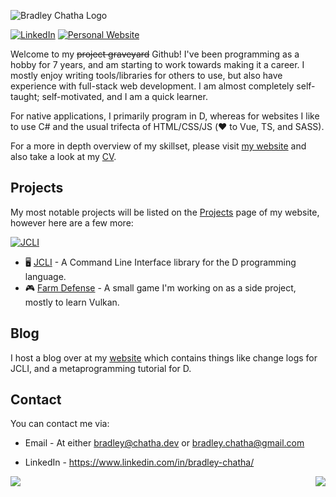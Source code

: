 ![Bradley Chatha Logo](https://imgur.com/SI6m5hw.png)

[![LinkedIn](https://content.linkedin.com/content/dam/me/business/en-us/amp/brand-site/v2/bg/LI-Bug.svg.original.svg)](https://www.linkedin.com/in/bradley-chatha/)
[![Personal Website](https://i.imgur.com/TnstTii.png])](https://bradley.chatha.dev/?pk_campaign=github&pk_kwd=icon)

Welcome to my ~~project graveyard~~ Github! I've been programming as a hobby for 7 years, and am starting to work towards making it a career. I mostly enjoy writing tools/libraries for others to use, but also have experience with full-stack web development. I am almost completely self-taught; self-motivated, and I am a quick learner.

For native applications, I primarily program in D, whereas for websites I like to use C# and the usual trifecta of HTML/CSS/JS (❤️ to Vue, TS, and SASS).

For a more in depth overview of my skillset, please visit [my website](https://bradley.chatha.dev/?pk_campaign=github&pk_kwd=skillset) and also take a look at my [CV](https://github.com/BradleyChatha/CV/blob/master/build/cv_generic_modern.pdf).

## Projects

My most notable projects will be listed on the [Projects](https://bradley.chatha.dev/Projects) page of my website, however here are a few more:

[![JCLI](https://github-readme-stats.vercel.app/api/pin/?username=BradleyChatha&repo=jcli)](https://github.com/anuraghazra/github-readme-stats)

* 🖥️ [JCLI](https://github.com/SealabJaster/jcli/tree/master/source/jaster/cli) - A Command Line Interface library for the D programming language.
* 🎮 [Farm Defense](https://github.com/BradleyChatha/farm_defense) - A small game I'm working on as a side project, mostly to learn Vulkan.

## Blog

I host a blog over at my [website](https://bradley.chatha.dev/Blog?pk_campaign=github&pk_kwd=direct) which contains things like change logs for JCLI, and a metaprogramming tutorial for D.

## Contact

You can contact me via:

* Email - At either [bradley@chatha.dev](mailto:bradley@chatha.dev) or [bradley.chatha@gmail.com](mailto:bradley.chatha@gmail.com)

* LinkedIn - https://www.linkedin.com/in/bradley-chatha/

<a href="https://github.com/anuraghazra/github-readme-stats">
  <img align="left" src="https://github-readme-stats.vercel.app/api?username=BradleyChatha&show_icons=true" />
</a>
<a href="https://github.com/anuraghazra/github-readme-stats">
  <img align="right" src="https://github-readme-stats.vercel.app/api/top-langs/?username=BradleyChatha" />
</a>
